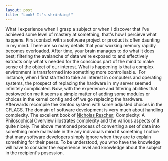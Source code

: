 ```yaml
---
layout: post
title: "Look! It's shrinking!"
---
```


What I experience when I grasp a subject or when I discover that I've achieved some level of mastery at something, that's how I percieve what happens. First contact with a software project or product is often daunting in my mind. There are so many details that your working memory rapidly becomes overloaded. After time, your brain manages to do what it does best; filtering the avalanche of data we're exposed to and effectively extracts only what's needed for the conscious part of the mind to make sense of the object of our interest. What is happening is that a complex environment is transformed into something more controlleable.  For instance, when I first started to take an interest in computers and operating systems, the prospect of replacing the hardware in my server seemed infinitely complicated. Now, with the experience and filtering abilities that bestowed on me it seems a simple matter of adding some modules or choices in the kernel config and off we go replacing the hardware. Afterwards recompile the Gentoo system with some adjusted choices in the CFLAGS. The domain of software development is very much about handling complexity. The excellent book of <a href="http://en.wikipedia.org/wiki/Nicholas_Rescher">Nicholas Rescher</a>; Complexity: A Philosophical Overview illustrates complexity and the various aspects of it quite nicely. The above mentioned process of converting a set of data into something more malleable in the any indivduals mind it something I notice that many software developers simply ignore when they are to explain something for their peers. To be understood, you who have the knowledge will have to consider the experience level and knowledge about the subject in the recipient's posession.